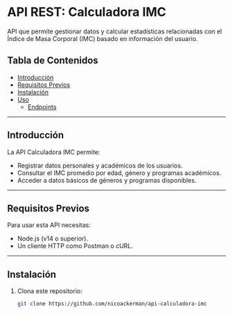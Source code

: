 # API REST: Calculadora IMC

API que permite gestionar datos y calcular estadísticas relacionadas con el Índice de Masa Corporal (IMC) basado en información del usuario.

## Tabla de Contenidos

- [Introducción](#introducción)
- [Requisitos Previos](#requisitos-previos)
- [Instalación](#instalación)
- [Uso](#uso)
  - [Endpoints](#endpoints)

---

## Introducción

La API Calculadora IMC permite:  
- Registrar datos personales y académicos de los usuarios.
- Consultar el IMC promedio por edad, género y programas académicos.
- Acceder a datos básicos de géneros y programas disponibles.

---

## Requisitos Previos

Para usar esta API necesitas:
- Node.js (v14 o superior).
- Un cliente HTTP como Postman o cURL.

---

## Instalación

1. Clona este repositorio:
   ```bash
   git clone https://github.com/nicoackerman/api-calculadora-imc
